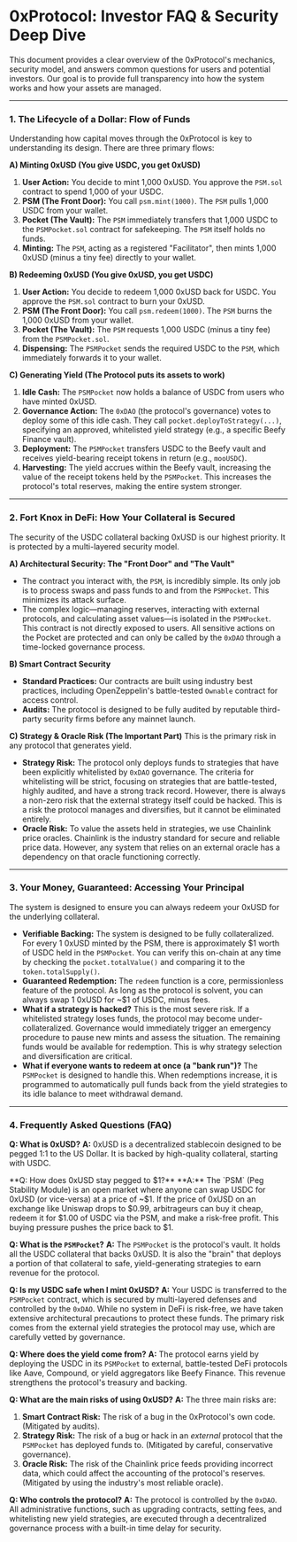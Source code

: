 # 0xProtocol: Investor FAQ & Security Deep Dive

This document provides a clear overview of the 0xProtocol's mechanics, security model, and answers common questions for users and potential investors. Our goal is to provide full transparency into how the system works and how your assets are managed.

---

### **1. The Lifecycle of a Dollar: Flow of Funds**

Understanding how capital moves through the 0xProtocol is key to understanding its design. There are three primary flows:

**A) Minting 0xUSD (You give USDC, you get 0xUSD)**
1.  **User Action:** You decide to mint 1,000 0xUSD. You approve the `PSM.sol` contract to spend 1,000 of your USDC.
2.  **PSM (The Front Door):** You call `psm.mint(1000)`. The `PSM` pulls 1,000 USDC from your wallet.
3.  **Pocket (The Vault):** The `PSM` immediately transfers that 1,000 USDC to the `PSMPocket.sol` contract for safekeeping. The `PSM` itself holds no funds.
4.  **Minting:** The `PSM`, acting as a registered "Facilitator", then mints 1,000 0xUSD (minus a tiny fee) directly to your wallet.

**B) Redeeming 0xUSD (You give 0xUSD, you get USDC)**
1.  **User Action:** You decide to redeem 1,000 0xUSD back for USDC. You approve the `PSM.sol` contract to burn your 0xUSD.
2.  **PSM (The Front Door):** You call `psm.redeem(1000)`. The `PSM` burns the 1,000 0xUSD from your wallet.
3.  **Pocket (The Vault):** The `PSM` requests 1,000 USDC (minus a tiny fee) from the `PSMPocket.sol`.
4.  **Dispensing:** The `PSMPocket` sends the required USDC to the `PSM`, which immediately forwards it to your wallet.

**C) Generating Yield (The Protocol puts its assets to work)**
1.  **Idle Cash:** The `PSMPocket` now holds a balance of USDC from users who have minted 0xUSD.
2.  **Governance Action:** The `0xDAO` (the protocol's governance) votes to deploy some of this idle cash. They call `pocket.deployToStrategy(...)`, specifying an approved, whitelisted yield strategy (e.g., a specific Beefy Finance vault).
3.  **Deployment:** The `PSMPocket` transfers USDC to the Beefy vault and receives yield-bearing receipt tokens in return (e.g., `mooUSDC`).
4.  **Harvesting:** The yield accrues within the Beefy vault, increasing the value of the receipt tokens held by the `PSMPocket`. This increases the protocol's total reserves, making the entire system stronger.

---

### **2. Fort Knox in DeFi: How Your Collateral is Secured**

The security of the USDC collateral backing 0xUSD is our highest priority. It is protected by a multi-layered security model.

**A) Architectural Security: The "Front Door" and "The Vault"**
- The contract you interact with, the `PSM`, is incredibly simple. Its only job is to process swaps and pass funds to and from the `PSMPocket`. This minimizes its attack surface.
- The complex logic—managing reserves, interacting with external protocols, and calculating asset values—is isolated in the `PSMPocket`. This contract is not directly exposed to users. All sensitive actions on the Pocket are protected and can only be called by the `0xDAO` through a time-locked governance process.

**B) Smart Contract Security**
- **Standard Practices:** Our contracts are built using industry best practices, including OpenZeppelin's battle-tested `Ownable` contract for access control.
- **Audits:** The protocol is designed to be fully audited by reputable third-party security firms before any mainnet launch.

**C) Strategy & Oracle Risk (The Important Part)**
This is the primary risk in any protocol that generates yield.
- **Strategy Risk:** The protocol only deploys funds to strategies that have been explicitly whitelisted by `0xDAO` governance. The criteria for whitelisting will be strict, focusing on strategies that are battle-tested, highly audited, and have a strong track record. However, there is always a non-zero risk that the external strategy itself could be hacked. This is a risk the protocol manages and diversifies, but it cannot be eliminated entirely.
- **Oracle Risk:** To value the assets held in strategies, we use Chainlink price oracles. Chainlink is the industry standard for secure and reliable price data. However, any system that relies on an external oracle has a dependency on that oracle functioning correctly.

---

### **3. Your Money, Guaranteed: Accessing Your Principal**

The system is designed to ensure you can always redeem your 0xUSD for the underlying collateral.

- **Verifiable Backing:** The system is designed to be fully collateralized. For every 1 0xUSD minted by the PSM, there is approximately $1 worth of USDC held in the `PSMPocket`. You can verify this on-chain at any time by checking the `pocket.totalValue()` and comparing it to the `token.totalSupply()`.
- **Guaranteed Redemption:** The `redeem` function is a core, permissionless feature of the protocol. As long as the protocol is solvent, you can always swap 1 0xUSD for ~$1 of USDC, minus fees.
- **What if a strategy is hacked?** This is the most severe risk. If a whitelisted strategy loses funds, the protocol may become under-collateralized. Governance would immediately trigger an emergency procedure to pause new mints and assess the situation. The remaining funds would be available for redemption. This is why strategy selection and diversification are critical.
- **What if everyone wants to redeem at once (a "bank run")?** The `PSMPocket` is designed to handle this. When redemptions increase, it is programmed to automatically pull funds back from the yield strategies to its idle balance to meet withdrawal demand.

---

### **4. Frequently Asked Questions (FAQ)**

**Q: What is 0xUSD?**
**A:** 0xUSD is a decentralized stablecoin designed to be pegged 1:1 to the US Dollar. It is backed by high-quality collateral, starting with USDC.

**Q: How does 0xUSD stay pegged to $1?**
**A:** The `PSM` (Peg Stability Module) is an open market where anyone can swap USDC for 0xUSD (or vice-versa) at a price of ~$1. If the price of 0xUSD on an exchange like Uniswap drops to $0.99, arbitrageurs can buy it cheap, redeem it for $1.00 of USDC via the PSM, and make a risk-free profit. This buying pressure pushes the price back to $1.

**Q: What is the `PSMPocket`?**
**A:** The `PSMPocket` is the protocol's vault. It holds all the USDC collateral that backs 0xUSD. It is also the "brain" that deploys a portion of that collateral to safe, yield-generating strategies to earn revenue for the protocol.

**Q: Is my USDC safe when I mint 0xUSD?**
**A:** Your USDC is transferred to the `PSMPocket` contract, which is secured by multi-layered defenses and controlled by the `0xDAO`. While no system in DeFi is risk-free, we have taken extensive architectural precautions to protect these funds. The primary risk comes from the external yield strategies the protocol may use, which are carefully vetted by governance.

**Q: Where does the yield come from?**
**A:** The protocol earns yield by deploying the USDC in its `PSMPocket` to external, battle-tested DeFi protocols like Aave, Compound, or yield aggregators like Beefy Finance. This revenue strengthens the protocol's treasury and backing.

**Q: What are the main risks of using 0xUSD?**
**A:** The three main risks are:
1.  **Smart Contract Risk:** The risk of a bug in the 0xProtocol's own code. (Mitigated by audits).
2.  **Strategy Risk:** The risk of a bug or hack in an *external* protocol that the `PSMPocket` has deployed funds to. (Mitigated by careful, conservative governance).
3.  **Oracle Risk:** The risk of the Chainlink price feeds providing incorrect data, which could affect the accounting of the protocol's reserves. (Mitigated by using the industry's most reliable oracle).

**Q: Who controls the protocol?**
**A:** The protocol is controlled by the `0xDAO`. All administrative functions, such as upgrading contracts, setting fees, and whitelisting new yield strategies, are executed through a decentralized governance process with a built-in time delay for security.
